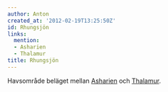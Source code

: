 ```yaml
---
author: Anton
created_at: '2012-02-19T13:25:50Z'
id: Rhungsjön
links:
  mention:
  - Asharien
  - Thalamur
title: Rhungsjön
---
```


Havsområde beläget mellan [Asharien] och [Thalamur].

  [Asharien]: Asharien
  [Thalamur]: Thalamur
